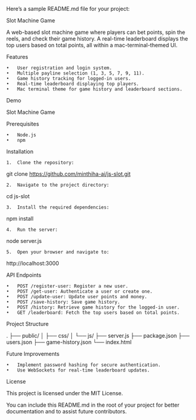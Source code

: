 Here’s a sample README.md file for your project:

Slot Machine Game

A web-based slot machine game where players can bet points, spin the reels, and check their game history. A real-time leaderboard displays the top users based on total points, all within a mac-terminal-themed UI.

Features

	•	User registration and login system.
	•	Multiple payline selection (1, 3, 5, 7, 9, 11).
	•	Game history tracking for logged-in users.
	•	Real-time leaderboard displaying top players.
	•	Mac terminal theme for game history and leaderboard sections.

Demo

Slot Machine Game

Prerequisites

	•	Node.js
	•	npm

Installation

	1.	Clone the repository:

git clone https://github.com/minthiha-ai/js-slot.git


	2.	Navigate to the project directory:

cd js-slot


	3.	Install the required dependencies:

npm install


	4.	Run the server:

node server.js


	5.	Open your browser and navigate to:

http://localhost:3000



API Endpoints

	•	POST /register-user: Register a new user.
	•	POST /get-user: Authenticate a user or create one.
	•	POST /update-user: Update user points and money.
	•	POST /save-history: Save game history.
	•	POST /history: Retrieve game history for the logged-in user.
	•	GET /leaderboard: Fetch the top users based on total points.

Project Structure

.
├── public/
│   ├── css/
│   └── js/
├── server.js
├── package.json
├── users.json
├── game-history.json
└── index.html

Future Improvements

	•	Implement password hashing for secure authentication.
	•	Use WebSockets for real-time leaderboard updates.

License

This project is licensed under the MIT License.

You can include this README.md in the root of your project for better documentation and to assist future contributors.
